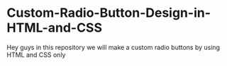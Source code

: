 # Custom-Radio-Button-Design-in-HTML-and-CSS
Hey guys in this repository we will make a custom radio buttons by using HTML and CSS only
